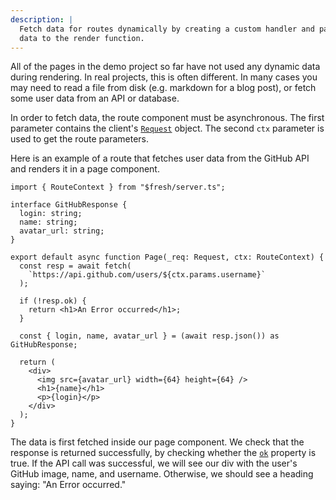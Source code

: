 ```yaml
---
description: |
  Fetch data for routes dynamically by creating a custom handler and passing
  data to the render function.
---
```


All of the pages in the demo project so far have not used any dynamic data
during rendering. In real projects, this is often different. In many cases you
may need to read a file from disk (e.g. markdown for a blog post), or fetch some
user data from an API or database.

In order to fetch data, the route component must be asynchronous. The first
parameter contains the client's
[`Request`](https://developer.mozilla.org/en-US/docs/Web/API/Request) object.
The second `ctx` parameter is used to get the route parameters.

Here is an example of a route that fetches user data from the GitHub API and
renders it in a page component.

```tsx routes/github/[username].tsx
import { RouteContext } from "$fresh/server.ts";

interface GitHubResponse {
  login: string;
  name: string;
  avatar_url: string;
}

export default async function Page(_req: Request, ctx: RouteContext) {
  const resp = await fetch(
    `https://api.github.com/users/${ctx.params.username}`
  );

  if (!resp.ok) {
    return <h1>An Error occurred</h1>;
  }

  const { login, name, avatar_url } = (await resp.json()) as GitHubResponse;

  return (
    <div>
      <img src={avatar_url} width={64} height={64} />
      <h1>{name}</h1>
      <p>{login}</p>
    </div>
  );
}
```

The data is first fetched inside our page component. We check that the response
is returned successfully, by checking whether the
[`ok`](https://developer.mozilla.org/en-US/docs/Web/API/Response/ok) property is
true. If the API call was successful, we will see our div with the user's GitHub
image, name, and username. Otherwise, we should see a heading saying: "An Error
occurred."
